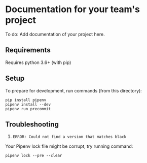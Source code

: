 # Documentation for your team's project

To do: Add documentation of your project here.

## Requirements

Requires python 3.6+ (with pip)

## Setup

To prepare for development, run commands (from this directory):

```
pip install pipenv
pipenv install --dev
pipenv run precommit
```

## Troubleshooting

1) `ERROR: Could not find a version that matches black`

Your Pipenv lock file might be corrupt, try running command:

`pipenv lock --pre --clear`
